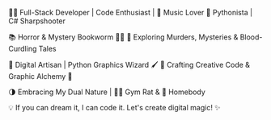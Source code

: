 👨‍💻 Full-Stack Developer | Code Enthusiast | 🎵 Music Lover 🐍 Pythonista | C# Sharpshooter

📚 Horror & Mystery Bookworm 🕵️‍♂️ 🔪 Exploring Murders, Mysteries & Blood-Curdling Tales

🔲 Digital Artisan | Python Graphics Wizard 🖌️ 📐 Crafting Creative Code & Graphic Alchemy 🎨

🌗 Embracing My Dual Nature | 🏋️‍♂️ Gym Rat & 🏡 Homebody

💡 If you can dream it, I can code it. Let's create digital magic! ✨
